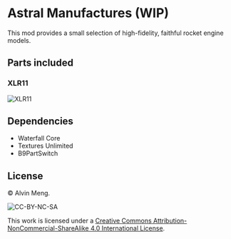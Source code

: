 # Astral Manufactures (WIP)

This mod provides a small selection of high-fidelity, faithful rocket engine models.

## Parts included

### XLR11

![XLR11](source/xlr11/renders/variants01.png)

## Dependencies

* Waterfall Core
* Textures Unlimited
* B9PartSwitch

## License

&copy; Alvin Meng.

![CC-BY-NC-SA](https://i.creativecommons.org/l/by-nc-sa/4.0/88x31.png)

This work is licensed under a [Creative Commons Attribution-NonCommercial-ShareAlike 4.0 International License](http://creativecommons.org/licenses/by-nc-sa/4.0/).
